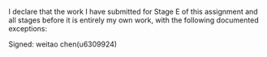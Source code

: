 I declare that the work I have submitted for Stage E of this assignment and all stages before it is entirely my own work, with the following documented exceptions:


Signed: weitao chen(u6309924)
